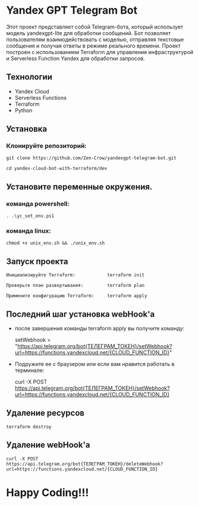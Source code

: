 # Yandex GPT Telegram Bot

Этот проект представляет собой Telegram-бота, который использует модель yandexgpt-lite для обработки сообщений. Бот позволяет пользователям взаимодействовать с моделью, отправляя текстовые сообщения и получая ответы в режиме реального времени. Проект построен с использованием Terraform для управления инфраструктурой и Serverless Function Yandex для обработки запросов.


## Технологии
  - Yandex Cloud
  - Serverless Functions
  - Terraform
  - Python

## Установка

### Клонируйте репозиторий:

    git clone https://github.com/Zen-Crow/yandexgpt-telegram-bot.git

    cd yandex-cloud-bot-with-terraform/dev

## Установите переменные окружения.

### команда powershell:

    . .\yc_set_env.ps1

### команда linux:

    chmod +x unix_env.sh && ./unix_env.sh


## Запуск проекта

    Инициализируйте Terraform:            terraform init

    Проверьте план развертывания:         terraform plan

    Примените конфигурацию Terraform:     terraform apply


## Последний шаг установка webHook'a

 - после завершения команды terraform apply вы получите команду:

    setWebhook = "https://api.telegram.org/bot{ТЕЛЕГРАМ_ТОКЕН}/setWebhook?url=https://functions.yandexcloud.net/{CLOUD_FUNCTION_ID}"

 - Подружите ее с браузером или если вам нравится работать в терминале:

    curl -X POST https://api.telegram.org/bot{ТЕЛЕГРАМ_ТОКЕН}/setWebhook?url=https://functions.yandexcloud.net/{CLOUD_FUNCTION_ID}


## Удаление ресурсов 

    terraform destroy

## Удаление webHook'a

    curl -X POST https://api.telegram.org/bot{ТЕЛЕГРАМ_ТОКЕН}/deleteWebhook?url=https://functions.yandexcloud.net/{CLOUD_FUNCTION_ID}


# Happy Coding!!!